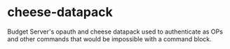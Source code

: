 # cheese-datapack
Budget Server's opauth and cheese datapack used to authenticate as OPs and other commands that would be impossible with a command block.
